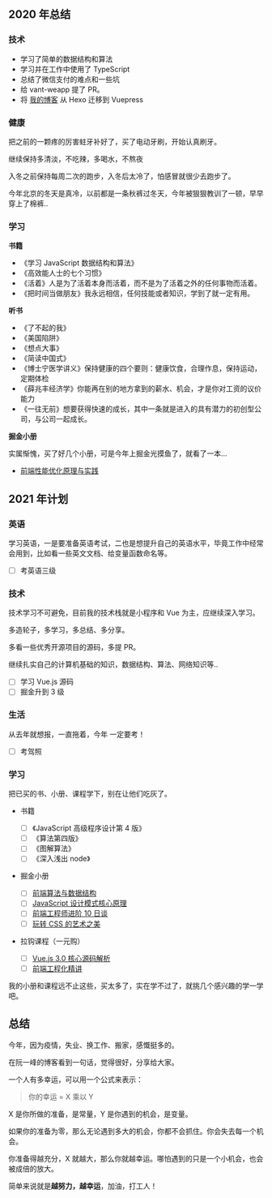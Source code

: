 ## 2020 年总结

### 技术

- 学习了简单的数据结构和算法
- 学习并在工作中使用了 TypeScript
- 总结了微信支付的难点和一些坑
- 给 vant-weapp 提了 PR。
- 将 [我的博客](https://www.zhangningle.top/) 从 Hexo 迁移到 Vuepress

### 健康

把之前的一颗疼的厉害蛀牙补好了，买了电动牙刷，开始认真刷牙。

继续保持多清淡，不吃辣，多喝水，不熬夜

入冬之前保持每周二次的跑步，入冬后太冷了，怕感冒就很少去跑步了。

今年北京的冬天是真冷，以前都是一条秋裤过冬天，今年被狠狠教训了一顿，早早穿上了棉裤..

### 学习

**书籍**

- 《学习 JavaScript 数据结构和算法》
- 《高效能人士的七个习惯》
- 《活着》人是为了活着本身而活着，而不是为了活着之外的任何事物而活着。
- 《把时间当做朋友》我永远相信，任何技能或者知识，学到了就一定有用。

**听书**

- 《了不起的我》
- 《美国陷阱》
- 《想点大事》
- 《简读中国式》
- 《博士宁医学讲义》保持健康的四个要则：健康饮食，合理作息，保持运动，定期体检
- 《薛兆丰经济学》你能再在别的地方拿到的薪水、机会，才是你对工资的议价能力
- 《一往无前》想要获得快速的成长，其中一条就是进入的具有潜力的初创型公司，与公司一起成长。

**掘金小册**

实属惭愧，买了好几个小册，可是今年上掘金光摸鱼了，就看了一本...

- [前端性能优化原理与实践](https://juejin.cn/book/6844733750048210957/section/6844733750031417352)

## 2021 年计划

### 英语

学习英语，一是要准备英语考试，二也是想提升自己的英语水平，毕竟工作中经常会用到，比如看一些英文文档、给变量函数命名等。

- [ ] 考英语三级

### 技术

技术学习不可避免，目前我的技术栈就是小程序和 Vue 为主，应继续深入学习。

多造轮子，多学习，多总结、多分享。

多看一些优秀开源项目的源码，多提 PR。

继续扎实自己的计算机基础的知识，数据结构、算法、网络知识等..

- [ ] 学习 Vue.js 源码
- [ ] 掘金升到 3 级

### 生活

从去年就想报，一直拖着，今年 一定要考！

- [ ] 考驾照

### 学习

把已买的书、小册、课程学下，别在让他们吃灰了。

- 书籍

  - [ ] 《JavaScript 高级程序设计第 4 版》
  - [ ] 《算法第四版》
  - [ ] 《图解算法》
  - [ ] 《深入浅出 node》

- 掘金小册

  - [ ] [前端算法与数据结构](https://juejin.cn/book/6844733800300150797)
  - [ ] [JavaScript 设计模式核心原理](https://juejin.cn/book/6844733790204461070)
  - [ ] [前端工程师进阶 10 日谈](https://juejin.cn/book/6891929939616989188)
  - [ ] [玩转 CSS 的艺术之美](https://juejin.cn/book/6850413616484040711)

- 拉钩课程（一元购）
  - [ ] [Vue.js 3.0 核心源码解析](https://kaiwu.lagou.com/course/courseInfo.htm?courseId=326#/content)
  - [ ] [前端工程化精讲](https://kaiwu.lagou.com/course/courseInfo.htm?courseId=416#/content)

我的小册和课程远不止这些，买太多了，实在学不过了，就挑几个感兴趣的学一学吧。

## 总结

今年，因为疫情，失业、换工作、搬家，感慨挺多的。

在阮一峰的博客看到一句话，觉得很好，分享给大家。

一个人有多幸运，可以用一个公式来表示：

> 你的幸运 = X 乘以 Y

X 是你所做的准备，是常量，Y 是你遇到的机会，是变量。

如果你的准备为零，那么无论遇到多大的机会，你都不会抓住。你会失去每一个机会。

你准备得越充分，X 就越大，那么你就越幸运。哪怕遇到的只是一个小机会，也会被成倍的放大。

简单来说就是**越努力，越幸运**，加油，打工人！
